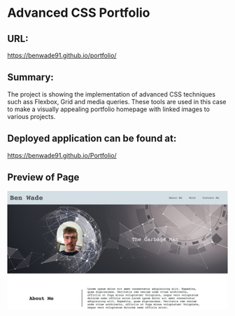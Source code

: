 
# Advanced CSS Portfolio

## URL:
https://benwade91.github.io/portfolio/

## Summary: 
The project is showing the implementation of advanced CSS techniques such ass
Flexbox, Grid and media queries. These tools are used in this case to make a visually 
appealing portfolio homepage with linked images to various projects.

## Deployed application can be found at:
https://benwade91.github.io/Portfolio/

## Preview of Page
![alt text](./assets/images/screenshot.png?raw=true)